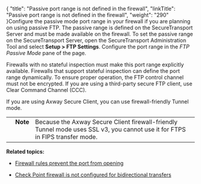 {
    "title": "Passive port range is not defined in the firewall",
    "linkTitle": "Passive port range is not defined in the firewall",
    "weight": "290"
}Configure the passive mode port range in your firewall if you are planning on using passive FTP. The passive range is defined on the SecureTransport Server and must be made available on the firewall. To set the passive range on the SecureTransport Server, open the SecureTransport Administration Tool and select **Setup &gt; FTP Settings**. Configure the port range in the *FTP Passive Mode* pane of the page.

Firewalls with no stateful inspection must make this port range explicitly available. Firewalls that support stateful inspection can define the port range dynamically. To ensure proper operation, the FTP control channel must not be encrypted. If you are using a third-party secure FTP client, use Clear Command Channel (CCC).

If you are using Axway Secure Client, you can use firewall-friendly Tunnel mode.

<table cellpadding="0" cellspacing="0">
   <col/>
   <col/>
   <col/>
      <tr>
         <td valign="top">         </td>
         <td valign="top"><span><b>Note</b></span>
         </td>
         <td data-mc-autonum="&lt;b&gt;Note&lt;/b&gt;" valign="top">Because the <span>Axway</span> Secure Client firewall-friendly Tunnel mode uses SSL v3, you cannot use it for FTPS in FIPS transfer mode.         </td>
      </tr>
</table>

**Related topics:**

-   [Firewall rules prevent the port from opening](../c_st_firewall_rules_prevent_port_from_opening)
-   [Check Point firewall is not configured for bidirectional transfers](../c_st_checkpoint_firewall_is_not_configured_for_bidirectional_transfers)
